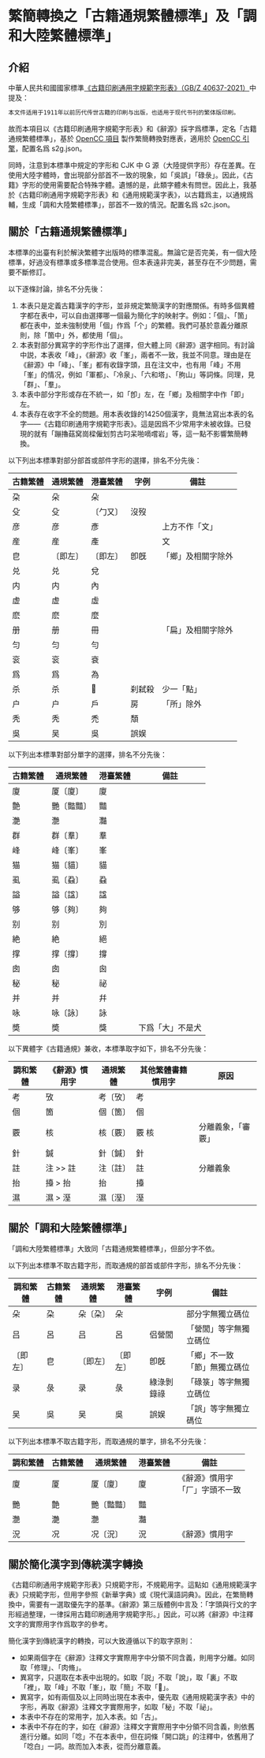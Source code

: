# 繁簡轉換之「古籍通規繁體標準」及「調和大陸繁體標準」

## 介紹

中華人民共和國國家標準[《古籍印刷通用字規範字形表》（GB/Z 40637-2021）](http://www.moe.gov.cn/s78/A19/A19_ztzl/ztzl_yywzgfbz/guifanbzjs/202110/t20211027_575378.html)中提及：

```md
本文件适用于1911年以前历代传世古籍的印刷与出版，也适用于现代书刊的繁体版印刷。
```

故而本項目以《古籍印刷通用字規範字形表》和《辭源》採字爲標準，定名「古籍通規繁體標準」，基於 [OpenCC 項目](https://github.com/BYVoid/OpenCC) 製作繁簡轉換對應表，適用於 [OpenCC 引擎](https://github.com/BYVoid/OpenCC)，配置名爲 s2g.json。

同時，注意到本標準中規定的字形和 CJK 中 G 源（大陸提供字形）存在差異。在使用大陸字體時，會出現部分部首不一致的現象，如「吳誤」「碌彔」。因此，《古籍》字形的使用需要配合特殊字體。遺憾的是，此類字體未有問世。因此上，我基於《古籍印刷通用字規範字形表》和《通用規範漢字表》，以古籍爲主，以通規爲輔，生成「調和大陸繁體標準」，部首不一致的情況。配置名爲 s2c.json。

## 關於「古籍通規繁體標準」

本標準的出臺有利於解決繁體字出版時的標準混亂。無論它是否完美，有一個大陸標準，好過没有標準或多標準混合使用。但本表遠非完美，甚至存在不少問題，需要不斷修訂。

以下逐條討論，排名不分先後：

1. 本表只是定義古籍漢字的字形，並非規定繁簡漢字的對應關係。有時多個異體字都在表中，可以自由選擇哪一個最为簡化字的映射字。例如：「個」、「箇」都在表中，並未強制使用「個」作爲「个」的繁體。我們可基於意義分離原則，除「箇中」外，都使用「個」。
2. 本表對部分異寫字的字形作出了選擇，但大體上同《辭源》選字相同。有討論中説，本表收「峰」，《辭源》收「峯」，兩者不一致，我並不同意。理由是在《辭源》中「峰」、「峯」都有收錄字頭，且在注文中，也有用「峰」不用「峯」的情况，例如「軍都」、「冷泉」、「六和塔」、「胊山」等詞條。同理，見「群」、「羣」。
3. 本表中部分字形或存在不統一，如「卽」左，在「鄉」及相關字中作「即」左。
4. 本表存在收字不全的問題。用本表收錄的14250個漢字，竟無法寫出本表的名字——《古籍印刷通用字規範字形表》。這是因爲不少常用字未被收錄。已發現的就有「蹦擼菇窝崗樑僱划剪古叼呆啪嘀嚐岩」等，這一點不影響繁簡轉換。

以下列出本標準對部分部首或部件字形的選擇，排名不分先後：

| 古籍繁體 | 通規繁體 | 港臺繁體 | 字例   | 備註               |
| -------- | -------- | -------- | ------ | ------------------ |
| 朶       | 朵       | 朵       |        |                    |
| 殳       | 殳       | 〔勹又〕 | 沒歿   |                    |
| 彦       | 彦       | 彥       |        | 上方不作「文」     |
| 産       | 産       | 產       |        | 文                 |
| 皀       | 〔即左〕 | 〔即左〕 | 卽旣   | 「鄉」及相關字除外 |
| 兑       | 兑       | 兌       |        |                    |
| 内       | 内       | 內       |        |                    |
| 虚       | 虚       | 虛       |        |                    |
| 麽       | 麽       | 麼       |        |                    |
| 册       | 册       | 冊       |        | 「扁」及相關字除外 |
| 匀       | 匀       | 勻       |        |                    |
| 衮       | 衮       | 袞       |        |                    |
| 爲       | 爲       | 為       |        |                    |
| 杀       | 杀       | 𣏂        | 刹弑殺 | 少一「點」         |
| 户       | 户       | 戶       | 房     | 「所」除外         |
| 秃       | 秃       | 禿       | 頽     |                    |
| 吳       | 吴       | 吳       | 誤娱   |                    |

以下列出本標準對部分單字的選擇，排名不分先後：

| 古籍繁體 | 通規繁體   | 港臺繁體 | 備註             |
| -------- | ---------- | -------- | ---------------- |
| 廈       | 厦〔廈〕   | 廈       |                  |
| 艶       | 艷〔豓豔〕 | 豔       |                  |
| 灔       | 灧         | 灩       |                  |
| 群       | 群〔羣〕   | 羣       |                  |
| 峰       | 峰〔峯〕   | 峯       |                  |
| 猫       | 猫〔貓〕   | 貓       |                  |
| 虱       | 虱〔蝨〕   | 蝨       |                  |
| 謚       | 謚〔諡〕   | 諡       |                  |
| 够       | 够〔夠〕   | 夠       |                  |
| 别       | 别         | 別       |                  |
| 絶       | 絶         | 絕       |                  |
| 撑       | 撑〔撐〕   | 撐       |                  |
| 囱       | 囱         | 囪       |                  |
| 秘       | 秘         | 祕       |                  |
| 并       | 并         | 幷       |                  |
| 咏       | 咏〔詠〕   | 詠       |                  |
| 奬       | 奬         | 獎       | 下爲「大」不是犬 |

以下異體字《古籍通規》兼收，本標準取字如下，排名不分先後：

| 調和繁體 | 《辭源》慣用字 | 通規繁體 | 其他繁體書籍慣用字 | 原因               |
| -------- | -------------- | -------- | ------------------ | ------------------ |
| 考       | 攷             | 考〔攷〕 | 考                 |                    |
| 個       | 箇             | 個〔箇〕 | 個                 |                    |
| 覈       | 核             | 核〔覈〕 | 覈 核              | 分離義象，「審覈」 |
| 針       | 鍼             | 針〔鍼〕 | 針                 |                    |
| 註       | 注 >> 註       | 注〔註〕 | 註                 | 分離義象           |
| 抬       | 擡 > 抬        | 抬       | 擡                 |                    |
| 濕       | 濕 > 溼        | 濕〔溼〕 | 溼                 |                    |

## 關於「調和大陸繁體標準」

「調和大陸繁體標準」大致同「古籍通規繁體標準」，但部分字不依。

以下列出本標準不取古籍字形，而取通規的部首或部件字形，排名不分先後：

| 調和繁體 | 古籍繁體 | 通規繁體 | 港臺繁體 | 字例       | 備註                              |
| -------- | -------- | -------- | -------- | ---------- | --------------------------------- |
| 朵       | 朶       | 朵〔朶〕 | 朵       |            | 部分字無獨立碼位                  |
| 吕       | 呂       | 吕       | 呂       | 侣營閭     | 「營閭」等字無獨立碼位            |
| 〔即左〕 | 皀       | 〔即左〕 | 〔即左〕 | 卽旣       | 「鄉」不一致 <br>「節」無獨立碼位 |
| 录       | 彔       | 录       | 彔       | 綠淥剝錄祿 | 「碌箓」等字無獨立碼位            |
| 吴       | 吳       | 吴       | 吳       | 誤娱       | 「誤」等字無獨立碼位              |

以下列出本標準不取古籍字形，而取通規的單字，排名不分先後：

| 調和繁體 | 古籍繁體 | 通規繁體   | 港臺繁體 | 備註                               |
| -------- | -------- | ---------- | -------- | ---------------------------------- |
| 廈       | 厦       | 厦〔廈〕   | 廈       | 《辭源》慣用字<br>「厂」字頭不一致 |
| 艷       | 艶       | 艷〔豓豔〕 | 豔       |                                    |
| 灧       | 灔       | 灧         | 灩       |                                    |
| 況       | 况       | 况〔況〕   | 況       | 《辭源》慣用字                     |

## 關於簡化漢字到傳統漢字轉換

《古籍印刷通用字規範字形表》只規範字形，不規範用字。這點如《通用規範漢字表》只規範字形，但用字參照《新華字典》或《現代漢語詞典》。因此，在繁簡轉換中，需要有一選取優先字的基準。《辭源》第三版體例中言及：「字頭與行文的字形經過整理，一律採用古籍印刷通用字規範字形。」因此，可以將《辭源》中注釋文字的實際用字作爲取字的參考。

簡化漢字到傳統漢字的轉換，可以大致遵循以下的取字原則：

- 如果兩個字在《辭源》注釋文字實際用字中分領不同含義，則用字分離。如同取「修理」、「肉脩」。
- 異寫字，只選取在本表中出現的。如取「説」不取「說」，取「裏」不取「裡」，取「峰」不取「峯」，取「簡」不取「𥳑」。
- 異寫字，如有兩個及以上同時出現在本表中，優先取《通用規範漢字表》中的字形，再取《辭源》注釋文字實際用字，如取「秘」不取「祕」。
- 本表中不存在的常用字，加入本表。如「古」。
- 本表中不存在的字，如在《辭源》注釋文字實際用字中分領不同含義，則依舊進行分離。如同「唸」不在本表中，但在詞條「開口跳」的注釋中，依舊用了「唸白」一詞。故而加入本表，從而分離意義。
